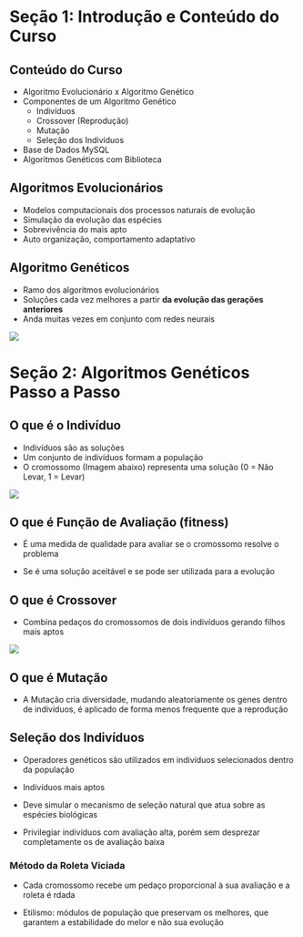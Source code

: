# **Seção 1: Introdução e Conteúdo do Curso**

## Conteúdo do Curso
- Algoritmo Evolucionário x Algoritmo Genético
- Componentes de um Algoritmo Genético
  - Indivíduos
  - Crossover (Reprodução)
  - Mutação
  - Seleção dos Indivíduos
- Base de Dados MySQL
- Algoritmos Genéticos com Biblioteca

## Algoritmos Evolucionários
- Modelos computacionais dos processos naturais de evolução
- Simulação da evolução das espécies
- Sobrevivência do mais apto
- Auto organização, comportamento adaptativo

## Algoritmo Genéticos
- Ramo dos algoritmos evolucionários
- Soluções cada vez melhores a partir **da evolução das gerações anteriores**
- Anda muitas vezes em conjunto com redes neurais

<img src="Photos/Secao 1/fluxograma.png">

# **Seção 2: Algoritmos Genéticos Passo a Passo**

## O que é o Indivíduo
- Indivíduos são as soluções
- Um conjunto de indivíduos formam a população
- O cromossomo (Imagem abaixo) representa uma solução (0 = Não Levar, 1 = Levar)

<img src="Photos/Secao 2/cromossomos.png">

## O que é Função de Avaliação (fitness)

- É uma medida de qualidade para avaliar se o cromossomo resolve o problema

- Se é uma solução aceitável e se pode ser utilizada para a evolução

## O que é Crossover

- Combina pedaços do cromossomos de dois indivíduos gerando filhos mais aptos

<img src="https://www.researchgate.net/profile/Javier_Ozon/publication/2263212/figure/fig3/AS:654414280925184@1533035931058/Crossover-and-mutation-operators-in-the-genetic-algorithm.png">

## O que é Mutação

- A Mutação cria diversidade, mudando aleatoriamente os genes dentro de indivíduos, é aplicado de forma menos frequente que a reprodução

## Seleção dos Indivíduos

- Operadores genéticos são utilizados em indivíduos selecionados dentro da população

- Indivíduos mais aptos

- Deve simular o mecanismo de seleção natural que atua sobre as espécies biológicas

- Privilegiar indivíduos com avaliação alta, porém sem desprezar completamente os de avaliação baixa

### Método da Roleta Viciada

- Cada cromossomo recebe um pedaço proporcional à sua avaliação e a roleta é rdada

- Etilismo: módulos de população que preservam os melhores, que garantem a estabilidade do melor e não sua evolução